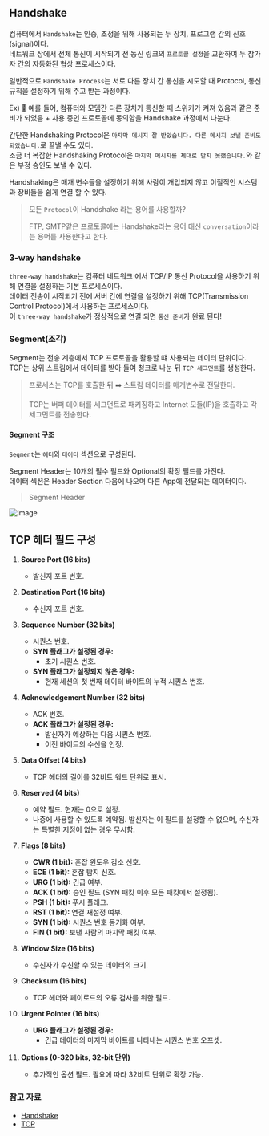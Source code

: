 ## Handshake

컴퓨터에서 `Handshake`는 인증, 조정을 위해 사용되는 두 장치, 프로그램 간의 신호(signal)이다.   
네트워크 상에서 전체 통신이 시작되기 전 동신 링크의 `프로토콜 설정`을 교환하여 두 참가자 간의 자동화된 협상 프로세스이다.

일반적으로 `Handshake Process`는 서로 다른 장치 간 통신을 시도할 때 Protocol, 통신 규칙을 설정하기 위해 주고 받는 과정이다.   

Ex) 📌 예를 들어, 컴퓨터와 모뎀간 다른 장치가 통신할 때 스위키가 켜져 있음과 같은 준비가 되었음 + 사용 중인 프로토콜에 동의함을 Handshake 과정에서 나눈다.

간단한 Handshaking Protocol은 `마지막 메시지 잘 받았습니다. 다른 메시지 보낼 준비도 되었습니다.`로 끝낼 수도 있다.   
조금 더 복잡한 Handshaking Protocol은 `마지막 메시지를 제대로 받지 못했습니다.`와 같은 부정 승인도 보낼 수 있다.

Handshaking은 매개 변수들을 설정하기 위해 사람이 개입되지 않고 이질적인 시스템과 장비들을 쉽게 연결 할 수 있다.

> 모든 `Protocol`이 Handshake 라는 용어를 사용할까?
> 
> FTP, SMTP같은 프로토콜에는 Handshake라는 용어 대신 `conversation`이라는 용어를 사용한다고 한다.

### 3-way handshake

`three-way handshake`는 컴퓨터 네트워크 에서 TCP/IP 통신 Protocol을 사용하기 위해 연결을 설정하는 기본 프로세스이다.   
데이터 전송이 시작되기 전에 서버 간에 연결을 설정하기 위해 TCP(Transmission Control Protocol)에서 사용하는 프로세스이다.      
이 `three-way handshake`가 정상적으로 연결 되면 `통신 준비`가 완료 된다!

### Segment(조각)

Segment는 전송 계층에서 TCP 프로토콜을 활용할 떄 사용되는 데이터 단위이다.   
TCP는 상위 스트림에서 데이터를 받아 들여 청크로 나눈 뒤 `TCP 세그먼트`를 생성한다.   

> 프로세스는 TCP를 호출한 뒤 ➡️ 스트림 데이터를 매개변수로 전달한다.
> 
> TCP는 버퍼 데이터를 세그먼트로 패키징하고 Internet 모듈(IP)을 호출하고 각 세그먼트를 전송한다.

#### Segment 구조
`Segment`는 `헤더`와 `데이터` 섹션으로 구성된다.   

Segment Header는 10개의 필수 필드와 Optional의 확장 필드를 가진다.   
데이터 섹션은 Header Section 다음에 나오며 다른 App에 전달되는 데이터이다.

> Segment Header

![image](https://github.com/user-attachments/assets/d2e59bae-73a2-4ad1-b660-891381632f1f)

## TCP 헤더 필드 구성

1. **Source Port (16 bits)**
    - 발신지 포트 번호.

2. **Destination Port (16 bits)**
    - 수신지 포트 번호.

3. **Sequence Number (32 bits)**
    - 시퀀스 번호.
    - **SYN 플래그가 설정된 경우:**
        - 초기 시퀀스 번호.
    - **SYN 플래그가 설정되지 않은 경우:**
        - 현재 세션의 첫 번째 데이터 바이트의 누적 시퀀스 번호.

4. **Acknowledgement Number (32 bits)**
    - ACK 번호.
    - **ACK 플래그가 설정된 경우:**
        - 발신자가 예상하는 다음 시퀀스 번호.
        - 이전 바이트의 수신을 인정.

5. **Data Offset (4 bits)**
    - TCP 헤더의 길이를 32비트 워드 단위로 표시.

6. **Reserved (4 bits)**
    - 예약 필드. 현재는 0으로 설정.
    - 나중에 사용할 수 있도록 예약됨. 발신자는 이 필드를 설정할 수 없으며, 수신자는 특별한 지정이 없는 경우 무시함.

7. **Flags (8 bits)**
    - **CWR (1 bit):** 혼잡 윈도우 감소 신호.
    - **ECE (1 bit):** 혼잡 탐지 신호.
    - **URG (1 bit):** 긴급 여부.
    - **ACK (1 bit):** 승인 필드 (SYN 패킷 이후 모든 패킷에서 설정됨).
    - **PSH (1 bit):** 푸시 플래그.
    - **RST (1 bit):** 연결 재설정 여부.
    - **SYN (1 bit):** 시퀀스 번호 동기화 여부.
    - **FIN (1 bit):** 보낸 사람의 마지막 패킷 여부.

8. **Window Size (16 bits)**
    - 수신자가 수신할 수 있는 데이터의 크기.

9. **Checksum (16 bits)**
    - TCP 헤더와 페이로드의 오류 검사를 위한 필드.

10. **Urgent Pointer (16 bits)**
    - **URG 플래그가 설정된 경우:**
        - 긴급 데이터의 마지막 바이트를 나타내는 시퀀스 번호 오프셋.

11. **Options (0-320 bits, 32-bit 단위)**
    - 추가적인 옵션 필드. 필요에 따라 32비트 단위로 확장 가능.

### 참고 자료
- [Handshake](https://en.wikipedia.org/wiki/Handshake_(computing))
- [TCP](https://en.wikipedia.org/wiki/Transmission_Control_Protocol)